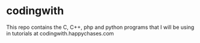 # codingwith
This repo contains the C, C++, php and python programs that I will be using in tutorials at codingwith.happychases.com
